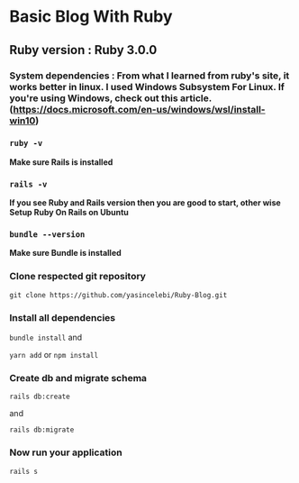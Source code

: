 # Basic Blog With Ruby

## Ruby version : Ruby 3.0.0

### System dependencies : From what I learned from ruby's site, it works better in linux. I used Windows Subsystem For Linux. **If you're using Windows**, check out this article. (https://docs.microsoft.com/en-us/windows/wsl/install-win10)

### `ruby -v`

**Make sure Rails is installed**

### `rails -v`

**If you see Ruby and Rails version then you are good to start, other wise Setup Ruby On Rails on Ubuntu**

### `bundle --version`

**Make sure Bundle is installed**

### **Clone respected git repository**

`git clone https://github.com/yasincelebi/Ruby-Blog.git`

### **Install all dependencies**

`bundle install` and

`yarn add` or `npm install`

### **Create db and migrate schema**

`rails db:create`

and

`rails db:migrate`

### **Now run your application**

`rails s`
